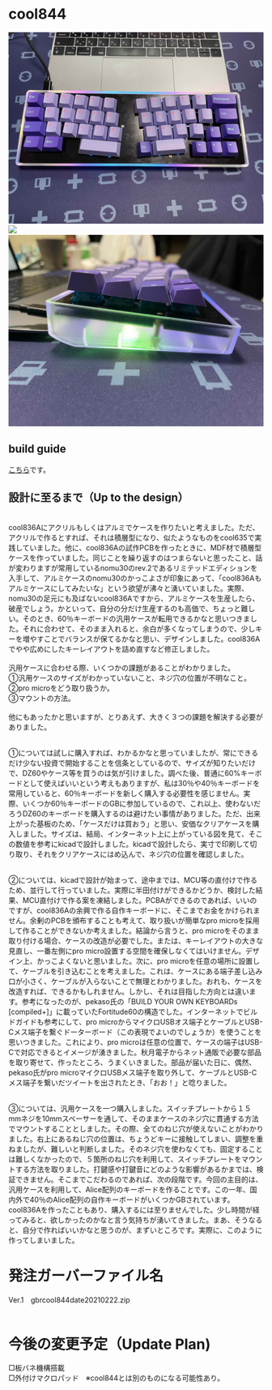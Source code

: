 # cool844

![](img/IMG_0667.JPG)
![](img/IMG_0668.JPG)
![](img/IMG_0669.JPG)

## build guide
[こちら](https://github.com/telzo2000/cool844/blob/main/buildguideforcool844.md)です。<br>

## 設計に至るまで（Up to the design）
<br>
cool836Aにアクリルもしくはアルミでケースを作りたいと考えました。ただ、アクリルで作るとすれば、それは積層型になり、似たようなものをcool635で実践していました。他に、cool836Aの試作PCBを作ったときに、MDF材で積層型ケースを作っていました。同じことを繰り返すのはつまらないと思ったこと、話が変わりますが常用しているnomu30のrev.2であるリミテッドエディションを入手して、アルミケースのnomu30のかっこよさが印象にあって、「cool836Aもアルミケースにしてみたいな」という欲望が沸々と湧いていました。実際、nomu30の足元にも及ばないcool836Aですから、アルミケースを生産したら、破産でしょう。かといって、自分の分だけ生産するのも高価で、ちょっと難しい。そのとき、60％キーボードの汎用ケースが転用できるかなと思いつきました。それに合わせて、そのまま入れると、余白が多くなってしまうので、少しキーを増やすことでバランスが保てるかなと思い、デザインしました。cool836Aでやや広めにしたキーレイアウトを詰め直すなど修正しました。<br><br>
汎用ケースに合わせる際、いくつかの課題があることがわかりました。<br>
①汎用ケースのサイズがわかっていないこと、ネジ穴の位置が不明なこと。<br>
②pro microをどう取り扱うか。<br>
③マウントの方法。<br><br>
他にもあったかと思いますが、とりあえず、大きく３つの課題を解決する必要がありました。<br><br>

①については試しに購入すれば、わかるかなと思っていましたが、常にできるだけ少ない投資で開始することを信条としているので、サイズが知りたいだけで、DZ60やケース等を買うのは気が引けました。調べた後、普通に60%キーボードとして使えばいいという考えもありますが、私は30％や40％キーボードを常用していると、60％キーボードを新しく購入する必要性を感じません。実際、いくつか60％キーボードのGBに参加しているので、これ以上、使わないだろうDZ60のキーボードを購入するのは避けたい事情がありました。ただ、出来上がった基板のため、「ケースだけは買おう」と思い、安価なクリアケースを購入しました。サイズは、結局、インターネット上に上がっている図を見て、そこの数値を参考にkicadで設計しました。kicadで設計したら、実寸で印刷して切り取り、それをクリアケースにはめ込んで、ネジ穴の位置を確認しました。<br><br>

②については、kicadで設計が始まって、途中までは、MCU等の直付けで作るため、並行して行っていました。実際に半田付けができるかどうか、検討した結果、MCU直付けで作る案を凍結しました。PCBAができるのであれば、いいのですが、cool836Aの余興で作る自作キーボードに、そこまでお金をかけられません。余剰のPCBを頒布することも考えて、取り扱いが簡単なpro microを採用して作ることができないか考えました。結論から言うと、pro microをそのまま取り付ける場合、ケースの改造が必要でした。または、キーレイアウトの大きな見直し、一番左側にpro micro設置する空間を確保しなくてはいけません。デザイン上、かっこよくないと思いました。次に、pro microを任意の場所に設置して、ケーブルを引き込むことを考えました。これは、ケースにある端子差し込み口が小さく、ケーブルが入らないことで無理とわかりました。おれも、ケースを改造すれば、できるかもしれません。しかし、それは目指した方向とは違います。参考になったのが、pekaso氏の「BUILD YOUR OWN KEYBOARDs [compiled+]」に載っていたFortitude60の構造でした。インターネットでビルドガイドも参考にして、pro microからマイクロUSBオス端子とケーブルとUSB-Cメス端子を繋ぐドーターボード（この表現でよいのでしょうか）を使うことを思いつきました。これにより、pro microは任意の位置で、ケースの端子はUSB-Cで対応できるとイメージが湧きました。秋月電子からネット通販で必要な部品を取り寄せて、作ったところ、うまくいきました。部品が届いた日に、偶然、pekaso氏がpro microマイクロUSBメス端子を取り外して、ケーブルとUSB-Cメス端子を繋いだツイートを出されたとき、「おお！」と唸りました。
<br><br>

③については、汎用ケースを一つ購入しました。スイッチプレートから１５mmネジを10mmスペーサーを通して、そのままケースのネジ穴に貫通する方法でマウントすることとしました。その際、全てのねじ穴が使えないことがわかりました。右上にあるねじ穴の位置は、ちょうどキーに接触してしまい、調整を重ねましたが、難しいと判断しました。そのネジ穴を使わなくても、固定することは難しくなかったので、５箇所のねじ穴を利用して、スイッチプレートをマウントする方法を取りました。打鍵感や打鍵音にどのような影響があるかまでは、検証できません。そこまでこだわるのであれば、次の段階です。今回の主目的は、汎用ケースを利用して、Alice配列のキーボードを作ることです。この一年、国内外で40％のAlice配列の自作キーボードがいくつかGBされています。cool836Aを作ったこともあり、購入するには至りませんでした。少し時間が経ってみると、欲しかったのかなと言う気持ちが湧いてきました。まあ、そうなると、自分で作ればいいかなと思うのが、まずいところです。実際に、このように作ってしまいました。
<br>
# 発注ガーバーファイル名
Ver.1　gbrcool844date20210222.zip<br>
<br>

# 今後の変更予定（Update Plan)

□板バネ機構搭載<br>
□外付けマクロパッド　※cool844とは別のものになる可能性あり。<br>

